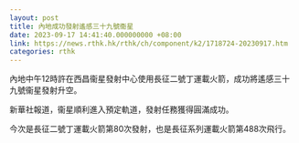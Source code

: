 ```yaml
---
layout: post
title: 內地成功發射遙感三十九號衞星
date: 2023-09-17 14:41:40.000000000 +08:00
link: https://news.rthk.hk/rthk/ch/component/k2/1718724-20230917.htm
categories: rthk
---
```


內地中午12時許在西昌衞星發射中心使用長征二號丁運載火箭，成功將遙感三十九號衞星發射升空。

新華社報道，衞星順利進入預定軌道，發射任務獲得圓滿成功。

今次是長征二號丁運載火箭第80次發射，也是長征系列運載火箭第488次飛行。
